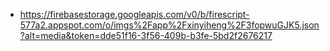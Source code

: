 - https://firebasestorage.googleapis.com/v0/b/firescript-577a2.appspot.com/o/imgs%2Fapp%2Fxinyiheng%2F3fopwuGJK5.json?alt=media&token=dde51f16-3f56-409b-b3fe-5bd2f2676217
